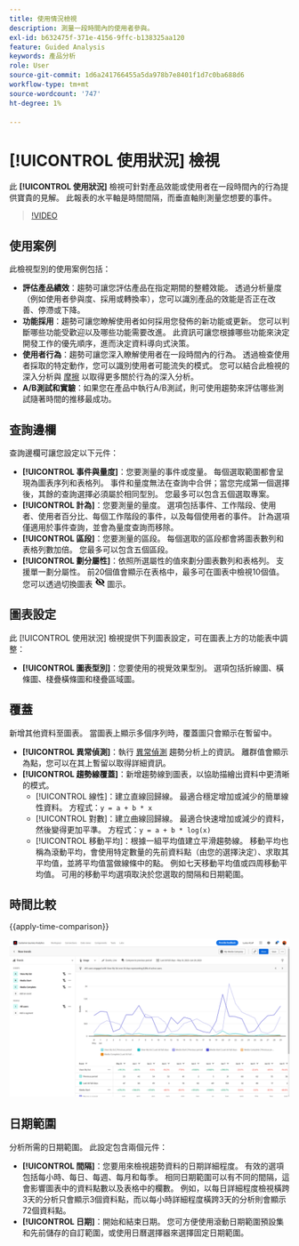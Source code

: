 ```yaml
---
title: 使用情況檢視
description: 測量一段時間內的使用者參與。
exl-id: b632475f-371e-4156-9ffc-b138325aa120
feature: Guided Analysis
keywords: 產品分析
role: User
source-git-commit: 1d6a241766455a5da978b7e8401f1d7c0ba688d6
workflow-type: tm+mt
source-wordcount: '747'
ht-degree: 1%

---
```


# [!UICONTROL 使用狀況] 檢視

此 **[!UICONTROL 使用狀況]** 檢視可針對產品效能或使用者在一段時間內的行為提供寶貴的見解。 此報表的水平軸是時間間隔，而垂直軸則測量您想要的事件。

>[!VIDEO](https://video.tv.adobe.com/v/3421666/?learn=on)

## 使用案例

此檢視型別的使用案例包括：

* **評估產品績效**：趨勢可讓您評估產品在指定期間的整體效能。 透過分析量度（例如使用者參與度、採用或轉換率），您可以識別產品的效能是否正在改善、停滯或下降。
* **功能採用**：趨勢可讓您瞭解使用者如何採用您發佈的新功能或更新。 您可以判斷哪些功能受歡迎以及哪些功能需要改進。 此資訊可讓您根據哪些功能來決定開發工作的優先順序，進而決定資料導向式決策。
* **使用者行為**：趨勢可讓您深入瞭解使用者在一段時間內的行為。 透過檢查使用者採取的特定動作，您可以識別使用者可能流失的模式。 您可以結合此檢視的深入分析與 [摩擦](friction.md) 以取得更多關於行為的深入分析。
* **A/B測試和實驗**：如果您在產品中執行A/B測試，則可使用趨勢來評估哪些測試隨著時間的推移最成功。

## 查詢邊欄

查詢邊欄可讓您設定以下元件：

* **[!UICONTROL 事件與量度]**：您要測量的事件或度量。 每個選取範圍都會呈現為圖表序列和表格列。 事件和量度無法在查詢中合併；當您完成第一個選擇後，其餘的查詢選擇必須屬於相同型別。 您最多可以包含五個選取專案。
* **[!UICONTROL 計為]**：您要測量的量度。 選項包括事件、工作階段、使用者、使用者百分比、每個工作階段的事件，以及每個使用者的事件。 計為選項僅適用於事件查詢，並會為量度查詢而移除。
* **[!UICONTROL 區段]**：您要測量的區段。 每個選取的區段都會將圖表數列和表格列數加倍。 您最多可以包含五個區段。
* **[!UICONTROL 劃分屬性]**：依照所選屬性的值來劃分圖表數列和表格列。 支援單一劃分屬性。 前20個值會顯示在表格中，最多可在圖表中檢視10個值。 您可以透過切換圖表 ![顯示隱藏圖示](../assets/hide-in-chart.png) 圖示。

## 圖表設定

此 [!UICONTROL 使用狀況] 檢視提供下列圖表設定，可在圖表上方的功能表中調整：

* **[!UICONTROL 圖表型別]**：您要使用的視覺效果型別。 選項包括折線圖、橫條圖、棧疊橫條圖和棧疊區域圖。

## 覆蓋

新增其他資料至圖表。 當圖表上顯示多個序列時，覆蓋圖只會顯示在暫留中。

* **[!UICONTROL 異常偵測]**：執行 [異常偵測](/help/analysis-workspace/c-anomaly-detection/anomaly-detection.md) 趨勢分析上的資訊。 離群值會顯示為點，您可以在其上暫留以取得詳細資訊。
* **[!UICONTROL 趨勢線覆蓋]**：新增趨勢線到圖表，以協助描繪出資料中更清晰的模式。
   * [!UICONTROL 線性]：建立直線回歸線。 最適合穩定增加或減少的簡單線性資料。 方程式：`y = a + b * x`
   * [!UICONTROL 對數]：建立曲線回歸線。 最適合快速增加或減少的資料，然後變得更加平準。 方程式：`y = a + b * log(x)`
   * [!UICONTROL 移動平均]：根據一組平均值建立平滑趨勢線。 移動平均也稱為滾動平均，會使用特定數量的先前資料點（由您的選擇決定）、求取其平均值，並將平均值當做線條中的點。 例如七天移動平均值或四周移動平均值。 可用的移動平均選項取決於您選取的間隔和日期範圍。

## 時間比較

{{apply-time-comparison}}

![使用時間比較](../assets/usage-compare.png)

## 日期範圍

分析所需的日期範圍。 此設定包含兩個元件：

* **[!UICONTROL 間隔]**：您要用來檢視趨勢資料的日期詳細程度。 有效的選項包括每小時、每日、每週、每月和每季。 相同日期範圍可以有不同的間隔，這會影響圖表中的資料點數以及表格中的欄數。 例如，以每日詳細程度檢視橫跨3天的分析只會顯示3個資料點，而以每小時詳細程度橫跨3天的分析則會顯示72個資料點。
* **[!UICONTROL 日期]**：開始和結束日期。 您可方便使用滾動日期範圍預設集和先前儲存的自訂範圍，或使用日曆選擇器來選擇固定日期範圍。
